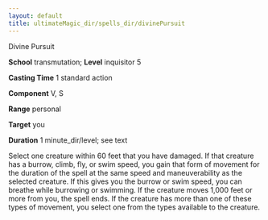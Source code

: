 ```yaml
---
layout: default
title: ultimateMagic_dir/spells_dir/divinePursuit
---
```

Divine Pursuit

**School** transmutation; **Level** inquisitor 5

**Casting Time** 1 standard action

**Component** V, S

**Range** personal

**Target** you

**Duration** 1 minute_dir/level; see text

Select one creature within 60 feet that you have damaged. If that creature has a burrow, climb, fly, or swim speed, you gain that form of movement for the duration of the spell at the same speed and maneuverability as the selected creature. If this gives you the burrow or swim speed, you can breathe while burrowing or swimming. If the creature moves 1,000 feet or more from you, the spell ends. If the creature has more than one of these types of movement, you select one from the types available to the creature.

